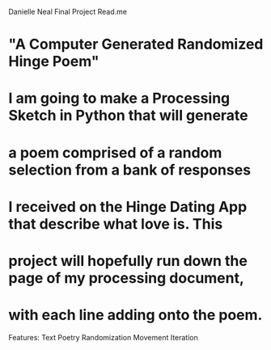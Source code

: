 Danielle Neal Final Project Read.me

# "A Computer Generated Randomized Hinge Poem"
# I am going to make a Processing Sketch in Python that will generate 
# a poem comprised of a random selection from a bank of responses 
# I received on the Hinge Dating App that describe what love is. This 
# project will hopefully run down the page of my processing document,
# with each line adding onto the poem.


Features:
Text
Poetry
Randomization
Movement
Iteration

